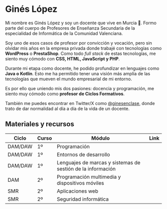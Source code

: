 # Ginés López

Mi nombre es Ginés López y soy un docente que vive en Murcia 🍋. Formo parte del cuerpo de Profesores de Enseñanza Secundaria de la especialidad de Informática de la Comunidad Valenciana.

Soy uno de esos casos de profesor por convicción y vocación, pero sin olvidar mis años en la empresa privada donde trabajé con tecnologías como **WordPress** o **PrestaShop**. Como todo *full stack* de estas tecnologías, me siento muy cómodo con **CSS, HTML, JavaScript y PHP**.

Durante mi etapa como docente, he podido profundizar en lenguajes como **Java o Kotlin**. Esto me ha permitido tener una visión más amplia de las tecnologías que mueven el mundo empresarial de mi entorno.

Es por ello que uniendo mis dos pasiones: docencia y programación, me siento muy cómodo como **profesor de Ciclos Formativos**.

También me puedes encontrar en Twitter/X como [@ginesenclase](https://twitter.com/ginesenclase), donde trato de dar normalidad al día a día de la vida de un docente.

## Materiales y recursos

|Ciclo 	|Curso|Módulo  	|Link  	|
|---	  |---	|---	      |---	    |
|DAM/DAW |1º  |Programación |   	|
|DAM/DAW |1º  |Entornos de desarrollo |   	|
|DAM/DAW |1º  |Lenguajes de marcas y sistemas de sestión de la información |   	|
|DAM |2º  |Programación multimedia y dispositivos móviles |   	|
|SMR |2º  |Aplicaciones web |   	|
|SMR |2º  |Seguridad informática |   	|
